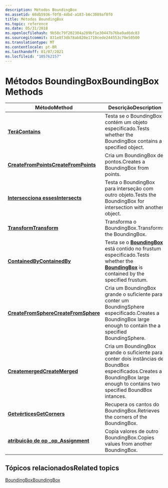 ```yaml
---
description: Métodos BoundingBox
ms.assetid: 68db5936-f0f8-4dbd-a183-b6c3089af0f0
title: Métodos BoundingBox
ms.topic: reference
ms.date: 05/31/2018
ms.openlocfilehash: 9b58c79f202304a289bf1e30447b76ba9ad6dc83
ms.sourcegitcommit: 831e8f3db78ab820e1710cede244553c70e50500
ms.translationtype: MT
ms.contentlocale: pt-BR
ms.lasthandoff: 01/07/2021
ms.locfileid: "105762157"
---
```

# <a name="boundingbox-methods"></a><span data-ttu-id="ef82b-103">Métodos BoundingBox</span><span class="sxs-lookup"><span data-stu-id="ef82b-103">BoundingBox Methods</span></span>



| <span data-ttu-id="ef82b-104">Método</span><span class="sxs-lookup"><span data-stu-id="ef82b-104">Method</span></span>                                                              | <span data-ttu-id="ef82b-105">Descrição</span><span class="sxs-lookup"><span data-stu-id="ef82b-105">Description</span></span>                                                                                            |
|---------------------------------------------------------------------|--------------------------------------------------------------------------------------------------------|
| [<span data-ttu-id="ef82b-106">**Terá**</span><span class="sxs-lookup"><span data-stu-id="ef82b-106">**Contains**</span></span>](boundingbox-contains.md)<br/>                 | <span data-ttu-id="ef82b-107">Testa se o BoundingBox contém um objeto especificado.</span><span class="sxs-lookup"><span data-stu-id="ef82b-107">Tests whether the BoundingBox contains a specified object.</span></span><br/>                                  |
| [<span data-ttu-id="ef82b-108">**CreateFromPoints**</span><span class="sxs-lookup"><span data-stu-id="ef82b-108">**CreateFromPoints**</span></span>](boundingbox-createfrompoints.md)<br/> | <span data-ttu-id="ef82b-109">Cria um BoundingBox de pontos.</span><span class="sxs-lookup"><span data-stu-id="ef82b-109">Creates a BoundingBox from points.</span></span><br/>                                                          |
| [<span data-ttu-id="ef82b-110">**Intersecciona esses**</span><span class="sxs-lookup"><span data-stu-id="ef82b-110">**Intersects**</span></span>](boundingbox-intersects.md)<br/>             | <span data-ttu-id="ef82b-111">Testa o BoundingBox para interseção com outro objeto.</span><span class="sxs-lookup"><span data-stu-id="ef82b-111">Tests the BoundingBox for intersection with another object.</span></span><br/>                                 |
| [<span data-ttu-id="ef82b-112">**Transform**</span><span class="sxs-lookup"><span data-stu-id="ef82b-112">**Transform**</span></span>](boundingbox-transform.md)<br/>               | <span data-ttu-id="ef82b-113">Transforma o BoundingBox.</span><span class="sxs-lookup"><span data-stu-id="ef82b-113">Transforms the BoundingBox.</span></span><br/>                                                                 |
| [<span data-ttu-id="ef82b-114">**ContainedBy**</span><span class="sxs-lookup"><span data-stu-id="ef82b-114">**ContainedBy**</span></span>](/windows/desktop/api/DirectXCollision/nf-directxcollision-boundingbox-containedby)<br/>           | <span data-ttu-id="ef82b-115">Testa se o [**BoundingBox**](/windows/desktop/api/DirectXCollision/ns-directxcollision-boundingbox) está contido no frustum especificado.</span><span class="sxs-lookup"><span data-stu-id="ef82b-115">Tests whether the [**BoundingBox**](/windows/desktop/api/DirectXCollision/ns-directxcollision-boundingbox) is contained by the specified frustum.</span></span><br/> |
| [<span data-ttu-id="ef82b-116">**CreateFromSphere**</span><span class="sxs-lookup"><span data-stu-id="ef82b-116">**CreateFromSphere**</span></span>](/windows/win32/api/directxcollision/nf-directxcollision-boundingbox-createfromsphere)<br/> | <span data-ttu-id="ef82b-117">Cria um BoundingBox grande o suficiente para conter um BoundingSphere especificado.</span><span class="sxs-lookup"><span data-stu-id="ef82b-117">Creates a BoundingBox large enough to contain the a specified BoundingSphere.</span></span><br/>               |
| [<span data-ttu-id="ef82b-118">**Createmerged**</span><span class="sxs-lookup"><span data-stu-id="ef82b-118">**CreateMerged**</span></span>](/windows/win32/api/directxcollision/nf-directxcollision-boundingbox-createmerged)<br/>         | <span data-ttu-id="ef82b-119">Cria um BoundingBox grande o suficiente para conter dois instâncias de BoundBox especificados.</span><span class="sxs-lookup"><span data-stu-id="ef82b-119">Creates a BoundingBox large enough to contains two specified BoundBox intances.</span></span><br/>             |
| [<span data-ttu-id="ef82b-120">**Getvértices**</span><span class="sxs-lookup"><span data-stu-id="ef82b-120">**GetCorners**</span></span>](/windows/win32/api/directxcollision/nf-directxcollision-boundingbox-getcorners)<br/>             | <span data-ttu-id="ef82b-121">Recupera os cantos do BoundingBox.</span><span class="sxs-lookup"><span data-stu-id="ef82b-121">Retrieves the corners of the BoundingBox.</span></span><br/>                                                   |
| [<span data-ttu-id="ef82b-122">**atribuição de op \_**</span><span class="sxs-lookup"><span data-stu-id="ef82b-122">**op\_Assignment**</span></span>](/windows/win32/api/directxcollision/nf-directxcollision-boundingbox-operator-assign)<br/>      | <span data-ttu-id="ef82b-123">Copia valores de outro BoundingBox.</span><span class="sxs-lookup"><span data-stu-id="ef82b-123">Copies values from another BoundingBox.</span></span><br/>                                                     |



 

## <a name="related-topics"></a><span data-ttu-id="ef82b-124">Tópicos relacionados</span><span class="sxs-lookup"><span data-stu-id="ef82b-124">Related topics</span></span>

<dl> <dt>

[<span data-ttu-id="ef82b-125">BoundingBox</span><span class="sxs-lookup"><span data-stu-id="ef82b-125">BoundingBox</span></span>](/windows/desktop/api/DirectXCollision/ns-directxcollision-boundingbox)
</dt> </dl>

 

 
